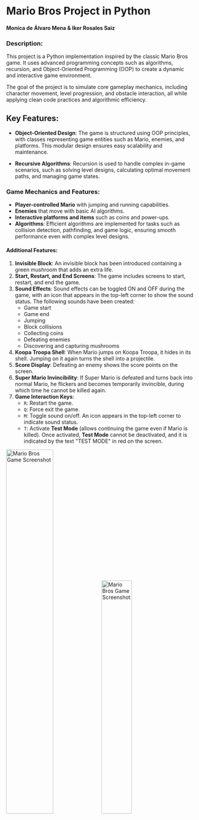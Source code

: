 # Mario Bros Project in Python
#### Monica de Álvaro Mena & Iker Rosales Saiz

### Description:

This project is a Python implementation inspired by the classic Mario Bros game. It uses advanced programming concepts such as algorithms, recursion, and Object-Oriented Programming (OOP) to create a dynamic and interactive game environment.

The goal of the project is to simulate core gameplay mechanics, including character movement, level progression, and obstacle interaction, all while applying clean code practices and algorithmic efficiency.

## Key Features:

- **Object-Oriented Design**: The game is structured using OOP principles, with classes representing game entities such as Mario, enemies, and platforms. This modular design ensures easy scalability and maintenance.
  
- **Recursive Algorithms**: Recursion is used to handle complex in-game scenarios, such as solving level designs, calculating optimal movement paths, and managing game states.

### Game Mechanics and Features:

- **Player-controlled Mario** with jumping and running capabilities.
- **Enemies** that move with basic AI algorithms.
- **Interactive platforms and items** such as coins and power-ups.
- **Algorithms**: Efficient algorithms are implemented for tasks such as collision detection, pathfinding, and game logic, ensuring smooth performance even with complex level designs.

#### Additional Features:

1. **Invisible Block**: An invisible block has been introduced containing a green mushroom that adds an extra life.
2. **Start, Restart, and End Screens**: The game includes screens to start, restart, and end the game.
3. **Sound Effects**: Sound effects can be toggled ON and OFF during the game, with an icon that appears in the top-left corner to show the sound status. The following sounds have been created:
   - Game start
   - Game end
   - Jumping
   - Block collisions
   - Collecting coins
   - Defeating enemies
   - Discovering and capturing mushrooms
4. **Koopa Troopa Shell**: When Mario jumps on Koopa Troopa, it hides in its shell. Jumping on it again turns the shell into a projectile.
5. **Score Display**: Defeating an enemy shows the score points on the screen.
6. **Super Mario Invincibility**: If Super Mario is defeated and turns back into normal Mario, he flickers and becomes temporarily invincible, during which time he cannot be killed again.
7. **Game Interaction Keys**:
   - `R`: Restart the game.
   - `Q`: Force exit the game.
   - `M`: Toggle sound on/off. An icon appears in the top-left corner to indicate sound status.
   - `T`: Activate **Test Mode** (allows continuing the game even if Mario is killed). Once activated, **Test Mode** cannot be deactivated, and it is indicated by the text "TEST MODE" in red on the screen.
  
<p align="left">
  <img src="https://github.com/user-attachments/assets/b5dba8fa-a861-4859-acc4-881ac5dc45f8" alt="Mario Bros Game Screenshot" width = 50%>
  <img src="https://github.com/user-attachments/assets/1271c845-5d72-4baa-bf90-881323aa9dac" alt="Mario Bros Game Screenshot" width = 40%>
</p>



